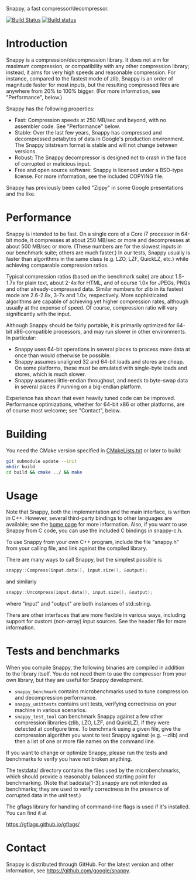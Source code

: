 Snappy, a fast compressor/decompressor.

[![Build Status](https://travis-ci.org/google/snappy.svg?branch=master)](https://travis-ci.org/google/snappy)
[![Build status](https://ci.appveyor.com/api/projects/status/t9nubcqkwo8rw8yn/branch/master?svg=true)](https://ci.appveyor.com/project/pwnall/leveldb)

Introduction
============

Snappy is a compression/decompression library. It does not aim for maximum
compression, or compatibility with any other compression library; instead,
it aims for very high speeds and reasonable compression. For instance,
compared to the fastest mode of zlib, Snappy is an order of magnitude faster
for most inputs, but the resulting compressed files are anywhere from 20% to
100% bigger. (For more information, see "Performance", below.)

Snappy has the following properties:

 * Fast: Compression speeds at 250 MB/sec and beyond, with no assembler code.
   See "Performance" below.
 * Stable: Over the last few years, Snappy has compressed and decompressed
   petabytes of data in Google's production environment. The Snappy bitstream
   format is stable and will not change between versions.
 * Robust: The Snappy decompressor is designed not to crash in the face of
   corrupted or malicious input.
 * Free and open source software: Snappy is licensed under a BSD-type license.
   For more information, see the included COPYING file.

Snappy has previously been called "Zippy" in some Google presentations
and the like.


Performance
===========

Snappy is intended to be fast. On a single core of a Core i7 processor
in 64-bit mode, it compresses at about 250 MB/sec or more and decompresses at
about 500 MB/sec or more. (These numbers are for the slowest inputs in our
benchmark suite; others are much faster.) In our tests, Snappy usually
is faster than algorithms in the same class (e.g. LZO, LZF, QuickLZ,
etc.) while achieving comparable compression ratios.

Typical compression ratios (based on the benchmark suite) are about 1.5-1.7x
for plain text, about 2-4x for HTML, and of course 1.0x for JPEGs, PNGs and
other already-compressed data. Similar numbers for zlib in its fastest mode
are 2.6-2.8x, 3-7x and 1.0x, respectively. More sophisticated algorithms are
capable of achieving yet higher compression rates, although usually at the
expense of speed. Of course, compression ratio will vary significantly with
the input.

Although Snappy should be fairly portable, it is primarily optimized
for 64-bit x86-compatible processors, and may run slower in other environments.
In particular:

 - Snappy uses 64-bit operations in several places to process more data at
   once than would otherwise be possible.
 - Snappy assumes unaligned 32 and 64-bit loads and stores are cheap.
   On some platforms, these must be emulated with single-byte loads
   and stores, which is much slower.
 - Snappy assumes little-endian throughout, and needs to byte-swap data in
   several places if running on a big-endian platform.

Experience has shown that even heavily tuned code can be improved.
Performance optimizations, whether for 64-bit x86 or other platforms,
are of course most welcome; see "Contact", below.


Building
========

You need the CMake version specified in [CMakeLists.txt](./CMakeLists.txt)
or later to build:

```bash
git submodule update --init
mkdir build
cd build && cmake ../ && make
```

Usage
=====

Note that Snappy, both the implementation and the main interface,
is written in C++. However, several third-party bindings to other languages
are available; see the [home page](docs/README.md) for more information.
Also, if you want to use Snappy from C code, you can use the included C
bindings in snappy-c.h.

To use Snappy from your own C++ program, include the file "snappy.h" from
your calling file, and link against the compiled library.

There are many ways to call Snappy, but the simplest possible is

```c++
snappy::Compress(input.data(), input.size(), &output);
```

and similarly

```c++
snappy::Uncompress(input.data(), input.size(), &output);
```

where "input" and "output" are both instances of std::string.

There are other interfaces that are more flexible in various ways, including
support for custom (non-array) input sources. See the header file for more
information.


Tests and benchmarks
====================

When you compile Snappy, the following binaries are compiled in addition to the
library itself. You do not need them to use the compressor from your own
library, but they are useful for Snappy development.

* `snappy_benchmark` contains microbenchmarks used to tune compression and
  decompression performance.
* `snappy_unittests` contains unit tests, verifying correctness on your machine
  in various scenarios.
* `snappy_test_tool` can benchmark Snappy against a few other compression
  libraries (zlib, LZO, LZF, and QuickLZ), if they were detected at configure
  time. To benchmark using a given file, give the compression algorithm you want
  to test Snappy against (e.g. --zlib) and then a list of one or more file names
  on the command line.

If you want to change or optimize Snappy, please run the tests and benchmarks to
verify you have not broken anything.

The testdata/ directory contains the files used by the microbenchmarks, which
should provide a reasonably balanced starting point for benchmarking. (Note that
baddata[1-3].snappy are not intended as benchmarks; they are used to verify
correctness in the presence of corrupted data in the unit test.)

The gflags library for handling of command-line flags is used if it's installed.
You can find it at

  https://gflags.github.io/gflags/


Contact
=======

Snappy is distributed through GitHub. For the latest version and other
information, see https://github.com/google/snappy.
